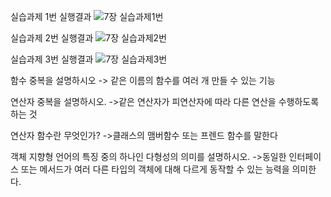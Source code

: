 실습과제 1번 실행결과
![7장 실습과제1번](https://github.com/user-attachments/assets/b967bc9f-dcc2-45d1-ae12-01c36f08af76)

실습과제 2번 실행결과
![7장 실습과제2번](https://github.com/user-attachments/assets/d459aa0a-154e-4079-8232-bc593b39f6b8)

실습과제 3번 실행결과
![7장 실습과제3번](https://github.com/user-attachments/assets/75737903-fc37-47f9-9cd8-469b3017772b)

함수 중복을 설명하시오
-> 같은 이름의 함수를 여러 개 만들 수 있는 기능

연산자 중복을 설명하시오.
->같은 연산자가 피연산자에 따라 다른 연산을 수행하도록 하는 것

연산자 함수란 무엇인가?
->클래스의 맴버함수 또는 프렌드 함수를 말한다

객체 지향형 언어의 특징 중의 하나인 다형성의 의미를 설명하시오.
->동일한 인터페이스 또는 메서드가 여러 다른 타입의 객체에 대해 다르게 동작할 수 있는 능력을 의미한다.
